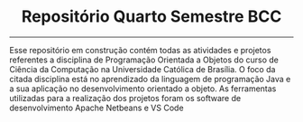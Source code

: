 <h1 align="center"> Repositório Quarto Semestre BCC </h1>
<hr>
Esse repositório em construção contém todas as atividades e projetos referentes a disciplina de Programação Orientada a Objetos do curso de Ciência da Computação na Universidade Católica de Brasília. 
O foco da citada disciplina está no aprendizado da linguagem de programação Java e a sua aplicação no desenvolvimento orientado a objeto. As ferramentas utilizadas para a realização dos projetos foram os software de desenvolvimento Apache Netbeans e VS Code 
